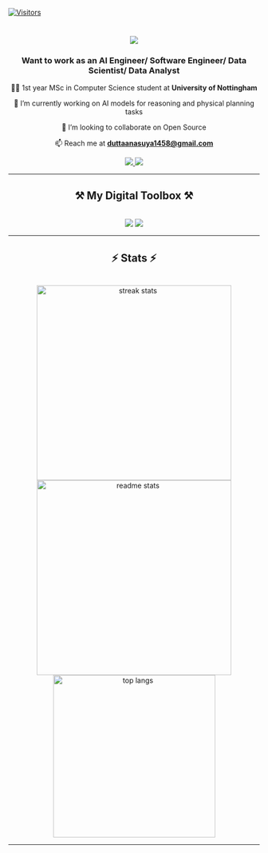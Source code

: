 
<!--
**AnasuyaDutta1412/AnasuyaDutta1412** is a ✨ _special_ ✨ repository because its `README.md` (this file) appears on your GitHub profile.

Here are some ideas to get you started:-->




[![Visitors](https://api.visitorbadge.io/api/daily?path=https%3A%2F%2Fgithub.com%2FAnasuyaDutta1412&label=Profile%20Visits&labelColor=%23252422&countColor=%2350C878&style=flat-square&labelStyle=none)](https://visitorbadge.io/status?path=https%3A%2F%2Fgithub.com%2FAnasuyaDutta1412)

<h1 align="center">
    <img src="https://readme-typing-svg.herokuapp.com?font=Jetbrains+Mono&size=35&pause=1000&color=50C878&center=true&vCenter=true&random=false&width=500&height=70&lines=Hi+there;I+am+Anasuya+Dutta" />
</h1>

<h3 align="center">Want to work as an AI Engineer/ Software Engineer/ Data Scientist/ Data Analyst</h3>


<div align="center">
  
 👨‍🎓 1st year MSc in Computer Science student at **University of Nottingham**

 🔭 I’m currently working on AI models for reasoning and physical planning tasks
 
 👯 I’m looking to collaborate on Open Source

📫 Reach me at **duttaanasuya1458@gmail.com**


 </div>
 
<div align="center"> 
  <a href="mailto:duttaanasuya1412@gmail.com">
    <img src="https://img.shields.io/badge/Gmail-333333?style=for-the-badge&logo=gmail&logoColor=50C878" />
  </a>
  <a href="https://www.linkedin.com/in/anasuya-dutta/" target="_blank">
    <img src="https://img.shields.io/badge/LinkedIn-333333?style=for-the-badge&logo=linkedin&logoColor=50C878" target="_blank" />
  </a>
</div>

 <hr/>
 
<h2 align="center">⚒️ My Digital Toolbox  ⚒️</h2>
<br/>
<div align="center">
    <img src="https://skillicons.dev/icons?i=java,python,linux" />
    <img src="https://skillicons.dev/icons?i=html,css,mysql,firebase,git,vscode,github,selenium,tensorflow" /><br>
</div>
<hr/>

<h2 align="center">⚡ Stats ⚡</h2>
<br>
<div align=center>
  <img width=390 src="https://github-readme-streak-stats-salesp07.vercel.app/?user=AnasuyaDutta1412&count_private=true&theme=react&border_radius=10" alt="streak stats"/>
  <img width=390 src="https://github-readme-stats-salesp07.vercel.app/api?username=AnasuyaDutta1412&count_private=true&show_icons=true&theme=react&rank_icon=github&border_radius=10" alt="readme stats" />
  <br/>
  <img width=325 align="center" src="https://github-readme-stats-salesp07.vercel.app/api/top-langs/?username=AnasuyaDutta1412&hide=HTML&langs_count=8&layout=compact&theme=react&border_radius=10&size_weight=0.5&count_weight=0.5&exclude_repo=github-readme-stats" alt="top langs" />
</div>
<hr>
